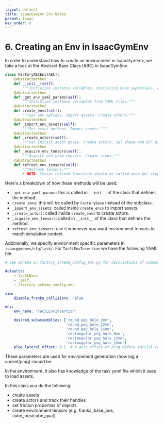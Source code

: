 ```yaml
---
layout: default
title: IsaacGymEnv Env Notes
parent: Isaac
nav_order: 8
---
```


# 6. Creating an Env in IsaacGymEnv

In order to understand how to create an environment in IsaacGymEnv, we take a look at the Abstract Base Class (ABC) in IsaacGymEnv.

```python
class FactoryABCEnv(ABC):
    @abstractmethod
    def __init__(self):
        """Initialize instance variables. Initialize base superclass. Acquire tensors."""
    @abstractmethod
    def _get_env_yaml_params(self):
        """Initialize instance variables from YAML files."""
    @abstractmethod
    def create_envs(self):
        """Set env options. Import assets. Create actors."""
    @abstractmethod
    def _import_env_assets(self):
        """Set asset options. Import assets."""
    @abstractmethod
    def _create_actors(self):
        """Set initial actor poses. Create actors. Set shape and DOF properties."""
    @abstractmethod
    def _acquire_env_tensors(self):
        """Acquire and wrap tensors. Create views."""
    @abstractmethod
    def refresh_env_tensors(self):
        """Refresh tensors."""
        # NOTE: Tensor refresh functions should be called once per step, before setters.
```

Here's a breakdown of how  these methods will be used:
- `_get_env_yaml_params`: this is called in `__init__` of the class that defines the method.
- `create_envs`: this will be called by `FactoryBase` instead of the subclass.
- `_import_env_assets`: called inside `create_envs` to import assets.
- `_create_actors`: called inside `create_envs` to create actors.
- `_acquire_env_tensors`: called in `__init__` of the class that defines the method.
- `refresh_env_tensors`: use it whenever you want environment tensors to match simulation context.

Additionally, we specify environment specific parameters in `isaacgymenvs/cfg/task/`. For `TacSLEnvInsertion` we have the following YAML file:

```yaml
# See schema in factory_schema_config_env.py for descriptions of common parameters.

defaults:
    - TacSLBase
    - _self_
    - /factory_schema_config_env

sim:
    disable_franka_collisions: False

env:
    env_name: 'TacSLEnvInsertion'

    desired_subassemblies: ['round_peg_hole_8mm',
                            'round_peg_hole_12mm',
                            'round_peg_hole_16mm',
                            'rectangular_peg_hole_8mm',
                            'rectangular_peg_hole_12mm',
                            'rectangular_peg_hole_16mm']
    plug_lateral_offset: 0.1  # Y-axis offset of plug before initial reset to prevent initial interpenetration with socket
```

These parameters are used for environment generation (how big a socket/plug) should be. 

In the environment, it also has knowledge of the task yaml file which it uses to load assets. 

In this class you do the following:
- create assets
- create actors and track their handles
- set friction properties of objects
- create environment tensors (e.g. franka_base_pos, cube_pos/cube_quat)

